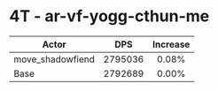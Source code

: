 # 4T - ar-vf-yogg-cthun-me
| Actor | DPS | Increase |
|---|:---:|:---:|
|move_shadowfiend|2795036|0.08%|
|Base|2792689|0.00%|
